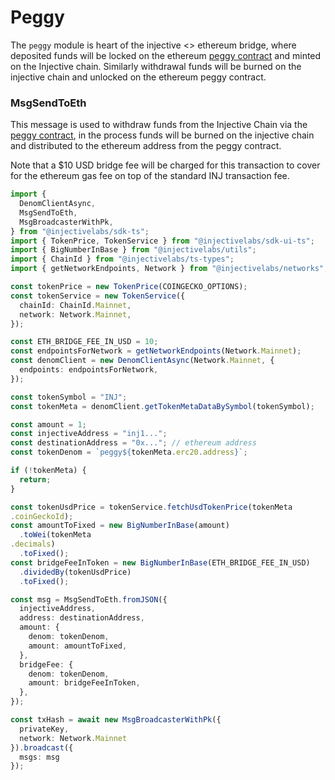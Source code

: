 # Peggy

The `peggy` module is heart of the injective <> ethereum bridge, where deposited funds will be locked on the ethereum [peggy contract](https://etherscan.io/address/0xF955C57f9EA9Dc8781965FEaE0b6A2acE2BAD6f3#code) and minted on the Injective chain. Similarly withdrawal funds will be burned on the injective chain and unlocked on the ethereum peggy contract.

### MsgSendToEth

This message is used to withdraw funds from the Injective Chain via the [peggy contract](https://etherscan.io/address/0xF955C57f9EA9Dc8781965FEaE0b6A2acE2BAD6f3#code), in the process funds will be burned on the injective chain and distributed to the ethereum address from the peggy contract.

Note that a $10 USD bridge fee will be charged for this transaction to cover for the ethereum gas fee on top of the standard INJ transaction fee.

```ts
import {
  DenomClientAsync,
  MsgSendToEth,
  MsgBroadcasterWithPk,
} from "@injectivelabs/sdk-ts";
import { TokenPrice, TokenService } from "@injectivelabs/sdk-ui-ts";
import { BigNumberInBase } from "@injectivelabs/utils";
import { ChainId } from "@injectivelabs/ts-types";
import { getNetworkEndpoints, Network } from "@injectivelabs/networks";

const tokenPrice = new TokenPrice(COINGECKO_OPTIONS);
const tokenService = new TokenService({
  chainId: ChainId.Mainnet,
  network: Network.Mainnet,
});

const ETH_BRIDGE_FEE_IN_USD = 10;
const endpointsForNetwork = getNetworkEndpoints(Network.Mainnet);
const denomClient = new DenomClientAsync(Network.Mainnet, {
  endpoints: endpointsForNetwork,
});

const tokenSymbol = "INJ";
const tokenMeta = denomClient.getTokenMetaDataBySymbol(tokenSymbol);

const amount = 1;
const injectiveAddress = "inj1...";
const destinationAddress = "0x..."; // ethereum address
const tokenDenom = `peggy${tokenMeta.erc20.address}`;

if (!tokenMeta) {
  return;
}

const tokenUsdPrice = tokenService.fetchUsdTokenPrice(tokenMeta
.coinGeckoId);
const amountToFixed = new BigNumberInBase(amount)
  .toWei(tokenMeta
.decimals)
  .toFixed();
const bridgeFeeInToken = new BigNumberInBase(ETH_BRIDGE_FEE_IN_USD)
  .dividedBy(tokenUsdPrice)
  .toFixed();

const msg = MsgSendToEth.fromJSON({
  injectiveAddress,
  address: destinationAddress,
  amount: {
    denom: tokenDenom,
    amount: amountToFixed,
  },
  bridgeFee: {
    denom: tokenDenom,
    amount: bridgeFeeInToken,
  },
});

const txHash = await new MsgBroadcasterWithPk({
  privateKey,
  network: Network.Mainnet
}).broadcast({
  msgs: msg
});
```
